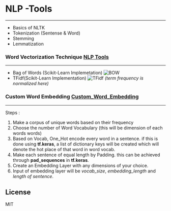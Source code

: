 # NLP -Tools
----

- Basics of NLTK
- Tokenization (Sentense & Word)
- Stemming
- Lemmatization

### Word Vectorization Technique [NLP Tools][link1]
----
- Bag of Words (Scikit-Learn Implemetation)
![BOW](https://cutt.ly/fkfUH9z)
- TFidf(Scikit-Learn Implementation)
![TFidf](https://cutt.ly/lkfUIno)
_(term frequency is normalized here)_

### Custom Word Embedding [Custom_Word_Embedding][link2]
----
Steps :
1. Make a corpus of unique words based on their frequency
2. Choose the number of Word Vocabulary (this will be dimension of each words words)
3. Based on Vocab, One_Hot encode every word in a sentence. if this is done using **tf.keras**, a list of dictionary keys will be created which will denote the hot place of that word in word vocab.
4. Make each sentence of equal length by Padding. this can be achieved through **pad_sequences** in **tf.keras**.
5. Create an Embedding Layer with any dimensions of your choice.
6. Input of embedding layer will be _vocab_size_, _embedding_length_ and _length of sentence_.


License
----
MIT


[link1]: <https://github.com/ravis2114/NLP-tools/blob/master/NLP%20TooLs.ipynb>
[link2]: <https://github.com/ravis2114/NLP-tools/blob/master/custom_word_embedding.ipynb>
